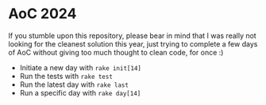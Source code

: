 # AoC 2024

If you stumble upon this repository, please bear in mind that I was really not
looking for the cleanest solution this year, just trying to complete a few days
of AoC without giving too much thought to clean code, for once :)

- Initiate a new day with `rake init[14]`
- Run the tests with `rake test`
- Run the latest day with `rake last`
- Run a specific day with `rake day[14]`
